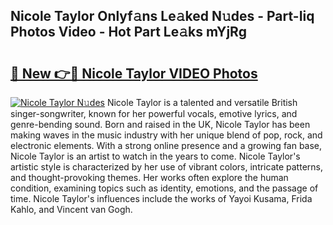 ## Nicole Taylor Onlyf𝚊ns Le𝚊ked N𝚞des - Part-Iiq Photos Video - Hot Part Le𝚊ks mYjRg

# <h2><a href="http://ab45355.deff.icu/?id=Nicole+Taylor">🔗 New 👉🔴 Nicole Taylor VIDEO Photos</a></h2>

[![Nicole Taylor N𝚞des](https://i.imgur.com/rIISA9y.gif)](http://ab45355.deff.icu/?id=Nicole+Taylor)
Nicole Taylor is a talented and versatile British singer-songwriter, known for her powerful vocals, emotive lyrics, and genre-bending sound. Born and raised in the UK, Nicole Taylor has been making waves in the music industry with her unique blend of pop, rock, and electronic elements. With a strong online presence and a growing fan base, Nicole Taylor is an artist to watch in the years to come. Nicole Taylor's artistic style is characterized by her use of vibrant colors, intricate patterns, and thought-provoking themes. Her works often explore the human condition, examining topics such as identity, emotions, and the passage of time. Nicole Taylor's influences include the works of Yayoi Kusama, Frida Kahlo, and Vincent van Gogh.
